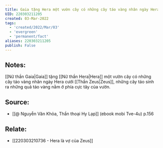 ```yaml
---
title: Gaia tặng Hera một vườn cây có những cây táo vàng nhân ngày Hera cưới Zeus
UID: 220303211205
created: 03-Mar-2022
tags:
  - 'created/2022/Mar/03'
  - 'evergreen'
  - 'permanent/fact'
aliases: 220303211205
publish: False
---
```

## Notes:
[[Nữ thần Gaia|Gaia]] tặng [[Nữ thần Hera|Hera]] một vườn cây có những cây táo vàng nhân ngày Hera cưới [[Thần Zeus|Zeus]], những cây táo sinh ra những quả táo vàng nằm ở phía cực tây của vườn.

## Source:
- [[@ Nguyễn Văn Khỏa, Thần thoại Hy Lạp]] (ebook mobi Tve-4u) p.156

## Relate:
- [[220303210736 - Hera là vợ của Zeus]]